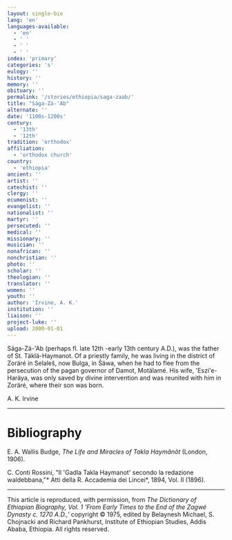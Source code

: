 ```yaml
---
layout: single-bio
lang: 'en'
languages-available:
  - 'en'
  - ' '
  - ' '
  - ' '
index: 'primary'
categories: 's'
eulogy: ''
history: ''
memory: ''
obituary: ''
permalink: '/stories/ethiopia/saga-zaab/'
title: "Säga-Zä-'Ab"
alternate: ''
date: '1100s-1200s'
century:
  - '13th'
  - '12th'
tradition: 'orthodox'
affiliation:
  - 'orthodox church'
country:
  - 'ethiopia'
ancient: ''
artist: ''
catechist: ''
clergy: ''
ecumenist: ''
evangelist: ''
nationalist: ''
martyr: ''
persecuted: ''
medical: ''
missionary: ''
musician: ''
nonafrican: ''
nonchristian: ''
photo: ''
scholar: ''
theologian: ''
translator: ''
women: ''
youth: ''
author: 'Irvine, A. K.'
institution: ''
liaison: ''
project-luke: ''
upload: 2000-01-01
---
```



S&auml;ga-Z&auml;-'Ab (perhaps fl. late 12th -early 13th century A.D.), was the father of St. Täklä-Haymanot. Of a priestly family, he was living in the district of Zoräré in Selaleš, now Bulga, in Šäwa, when he had to flee from the persecution of the pagan governor of Damot, Motälamé. His wife, 'Eszi'e-Haräya, was only saved by divine intervention and was reunited with him in Zoräré, where their son was born.

A. K. Irvine

---

# Bibliography

E. A. Wallis Budge, *The Life and Miracles of Takla Haymânôt* (London, 1906).

C. Conti Rossini, "Il 'Gadla Takla Haymanot' secondo la redazione waldebbana,"* Atti della R. Accademia dei Lincei*, 1894, Vol. II (1896).

---

This article is reproduced, with permission, from *The Dictionary of Ethiopian Biography, Vol. 1 'From Early Times to the End of the Zagwé Dynasty c. 1270 A.D.,'* copyright &copy; 1975, edited by Belaynesh Michael, S. Chojnacki and Richard Pankhurst, Institute of Ethiopian Studies, Addis Ababa, Ethiopia.  All rights reserved.
